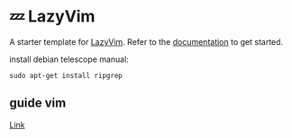 # 💤 LazyVim

A starter template for [LazyVim](https://github.com/LazyVim/LazyVim).
Refer to the [documentation](https://lazyvim.github.io/installation) to get started.

install debian telescope manual:
```
sudo apt-get install ripgrep
```
## guide vim
<a href="https://www.barbarianmeetscoding.com/boost-your-coding-fu-with-vscode-and-vim/cheatsheet/">Link</a>
